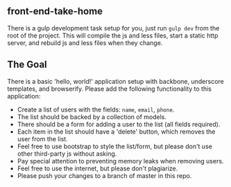 ## front-end-take-home

There is a gulp development task setup for you, just run `gulp dev` from the root of the project.
This will compile the js and less files, start a static http server, and rebuild js and less files when they change.

## The Goal

There is a basic 'hello, world!' application setup with backbone, underscore templates, and browserify.
Please add the following functionality to this application:

- Create a list of users with the fields: `name`, `email`, `phone`.
- The list should be backed by a collection of models.
- There should be a form for adding a user to the list (all fields required).
- Each item in the list should have a 'delete' button, which removes the user from the list.
- Feel free to use bootstrap to style the list/form, but please don't use other third-party js without asking.
- Pay special attention to preventing memory leaks when removing users.
- Feel free to use the internet, but please don't plagiarize.
- Please push your changes to a branch of master in this repo.
